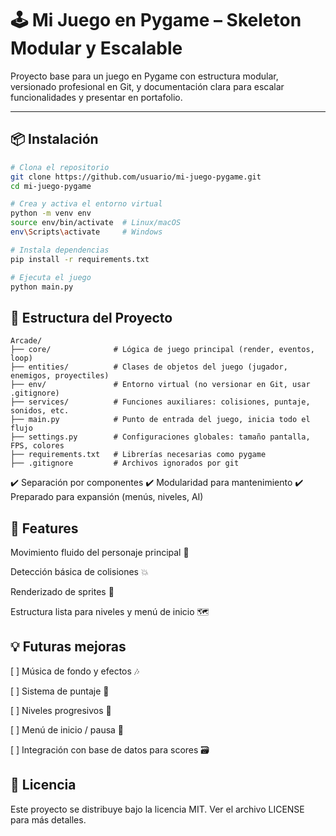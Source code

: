 # 🕹️ Mi Juego en Pygame – Skeleton Modular y Escalable

Proyecto base para un juego en Pygame con estructura modular, versionado profesional en Git, y documentación clara para escalar funcionalidades y presentar en portafolio.

---

## 📦 Instalación

```bash
# Clona el repositorio
git clone https://github.com/usuario/mi-juego-pygame.git
cd mi-juego-pygame

# Crea y activa el entorno virtual
python -m venv env
source env/bin/activate  # Linux/macOS
env\Scripts\activate     # Windows

# Instala dependencias
pip install -r requirements.txt

# Ejecuta el juego
python main.py
```
## 🔧 Estructura del Proyecto
```
Arcade/
├── core/              # Lógica de juego principal (render, eventos, loop)
├── entities/          # Clases de objetos del juego (jugador, enemigos, proyectiles)
├── env/               # Entorno virtual (no versionar en Git, usar .gitignore)
├── services/          # Funciones auxiliares: colisiones, puntaje, sonidos, etc.
├── main.py            # Punto de entrada del juego, inicia todo el flujo
├── settings.py        # Configuraciones globales: tamaño pantalla, FPS, colores
├── requirements.txt   # Librerías necesarias como pygame
├── .gitignore         # Archivos ignorados por git
```
✔️ Separación por componentes ✔️ Modularidad para mantenimiento ✔️ Preparado para expansión (menús, niveles, AI)

## 🚀 Features
Movimiento fluido del personaje principal 🧍

Detección básica de colisiones 💥

Renderizado de sprites 📸

Estructura lista para niveles y menú de inicio 🗺️

## 💡 Futuras mejoras
[ ] Música de fondo y efectos 🎶

[ ] Sistema de puntaje 🧮

[ ] Niveles progresivos 🚧

[ ] Menú de inicio / pausa 🛑

[ ] Integración con base de datos para scores 🗃️

## 📄 Licencia
Este proyecto se distribuye bajo la licencia MIT. Ver el archivo LICENSE para más detalles.